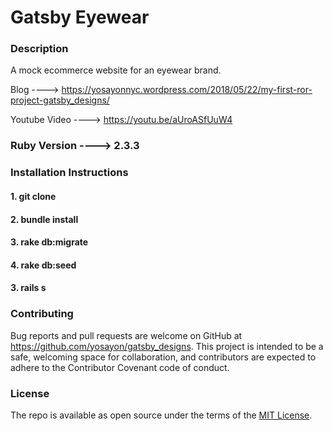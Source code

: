 # Gatsby Eyewear

### Description

A mock ecommerce website for an eyewear brand.


Blog ----> https://yosayonnyc.wordpress.com/2018/05/22/my-first-ror-project-gatsby_designs/


Youtube Video ----> https://youtu.be/aUroASfUuW4


### Ruby Version ----> 2.3.3

### Installation Instructions 

#### 1. git clone 
#### 2. bundle install
#### 3. rake db:migrate
#### 4. rake db:seed
#### 3. rails s

### Contributing
Bug reports and pull requests are welcome on GitHub at https://github.com/yosayon/gatsby_designs. This project is intended to be a safe, welcoming space for collaboration, and contributors are expected to adhere to the Contributor Covenant code of conduct.

### License
The repo is available as open source under the terms of the [MIT License](https://opensource.org/licenses/MIT).


